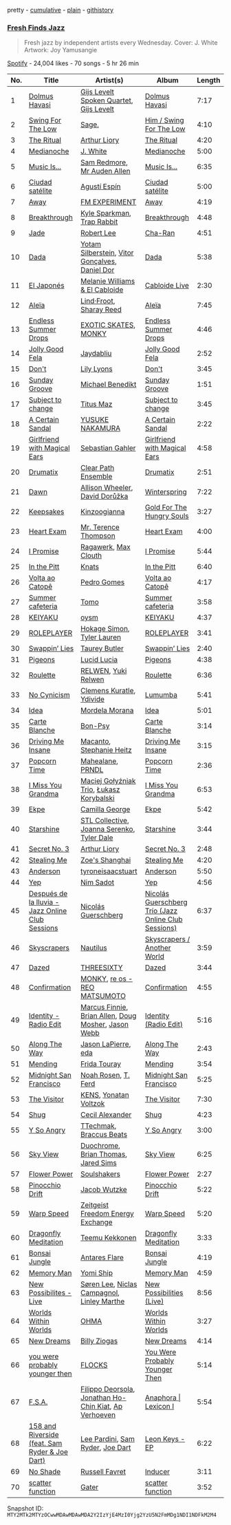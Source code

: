 pretty - [cumulative](/playlists/cumulative/37i9dQZF1DXcWL5K0oNHcG.md) - [plain](/playlists/plain/37i9dQZF1DXcWL5K0oNHcG) - [githistory](https://github.githistory.xyz/mackorone/spotify-playlist-archive/blob/main/playlists/plain/37i9dQZF1DXcWL5K0oNHcG)

### [Fresh Finds Jazz](https://open.spotify.com/playlist/37i9dQZF1DXcWL5K0oNHcG)

> Fresh jazz by independent artists every Wednesday\. Cover: J\. White Artwork: Joy Yamusangie

[Spotify](https://open.spotify.com/user/spotify) - 24,004 likes - 70 songs - 5 hr 26 min

| No. | Title | Artist(s) | Album | Length |
|---|---|---|---|---|
| 1 | [Dolmus Havasi](https://open.spotify.com/track/6bVsRz4nsqsFf2SGZ92SS4) | [Gijs Levelt Spoken Quartet](https://open.spotify.com/artist/6d9jt84PyB3w2OFrGrDg9T), [Gijs Levelt](https://open.spotify.com/artist/5nLTrxd6gjY7MIfIoT9gM0) | [Dolmus Havasi](https://open.spotify.com/album/6wzmHIzFi2scSVKhU0MHml) | 7:17 |
| 2 | [Swing For The Low](https://open.spotify.com/track/4ngAxN2bOwlLISV7nyjhmO) | [Sage.](https://open.spotify.com/artist/3rmDtaAXU9YXEK1ChZyx98) | [Him / Swing For The Low](https://open.spotify.com/album/0jcmXHq2KlyScABtoOVwnS) | 4:10 |
| 3 | [The Ritual](https://open.spotify.com/track/2kIrZK4OANfeSuqkOTIK4R) | [Arthur Liory](https://open.spotify.com/artist/3tmfnaMiCdg2mTvs2RozxK) | [The Ritual](https://open.spotify.com/album/3ZAUizNNs3WHZBxsErMVzO) | 4:20 |
| 4 | [Medianoche](https://open.spotify.com/track/52VNjB57vCYM7SNQWURgjv) | [J\. White](https://open.spotify.com/artist/10LN78B3CGfkHBYptZGbov) | [Medianoche](https://open.spotify.com/album/12RWuSnuC2okLqeoIYV2uz) | 5:00 |
| 5 | [Music Is...](https://open.spotify.com/track/0J8FzPzwtMy5RnA6MluT1g) | [Sam Redmore](https://open.spotify.com/artist/3McygTbX192HcFzSHa9mA6), [Mr Auden Allen](https://open.spotify.com/artist/0U2TVQt3LJkuyoVLItCNNp) | [Music Is...](https://open.spotify.com/album/5tedbT0X1QmomzhVjaJgj9) | 6:35 |
| 6 | [Ciudad satélite](https://open.spotify.com/track/6rvrub77C6DlMNwIQwfl1c) | [Agustí Espín](https://open.spotify.com/artist/0w3LoIqgA3sZ9gYwCAyApH) | [Ciudad satélite](https://open.spotify.com/album/69WOD3Kkbs4exLCvvZzGji) | 5:00 |
| 7 | [Away](https://open.spotify.com/track/7BSGiGKf9IfhVRvvdFpyBh) | [FM EXPERIMENT](https://open.spotify.com/artist/66eDac0JXyReY3uG8W6c9F) | [Away](https://open.spotify.com/album/7McWabMN5DBrjkAawmQ0gZ) | 4:19 |
| 8 | [Breakthrough](https://open.spotify.com/track/0uJu52vDlIrwwoYdD62TkU) | [Kyle Sparkman](https://open.spotify.com/artist/38HHAoD3GTvA78R8KmjMrW), [Trap Rabbit](https://open.spotify.com/artist/66PSCfmOi8qw6DUFrfdDM8) | [Breakthrough](https://open.spotify.com/album/5jdKSLgezrX09Y0J0e4aBX) | 4:48 |
| 9 | [Jade](https://open.spotify.com/track/5Csa0y90E9YyqFki5Mf9CT) | [Robert Lee](https://open.spotify.com/artist/4prPafRnKMhtm6nBlnmjvo) | [Cha\-Ran](https://open.spotify.com/album/1Xiit8wawVgRjZoJCvT4F5) | 4:51 |
| 10 | [Dada](https://open.spotify.com/track/5jT1f3HRDkYri2ASniT8EM) | [Yotam Silberstein](https://open.spotify.com/artist/7tKhud8BmUnoibLkJz7C6r), [Vitor Gonçalves](https://open.spotify.com/artist/5dEIDzhH5MWFhRrM8Cb7mh), [Daniel Dor](https://open.spotify.com/artist/1MKHZ2XG5GkCmLK7VMGjIZ) | [Dada](https://open.spotify.com/album/7zL8y78CD55zgwxzZqmK8X) | 5:38 |
| 11 | [El Japonés](https://open.spotify.com/track/1i0NstmFboSK4qnPOsaGjf) | [Melanie Williams & El Cabloide](https://open.spotify.com/artist/6O4UKE8rYpWbEBg2LxIS31) | [Cabloide Live](https://open.spotify.com/album/4c0w9gVdwobl1eqDy9Thn1) | 2:30 |
| 12 | [Aleïa](https://open.spotify.com/track/4EAkaRPN8v90UuqXjMlq6Y) | [Lind·Froot](https://open.spotify.com/artist/2ZH7xMbvnKqATEk5jER8dz), [Sharay Reed](https://open.spotify.com/artist/6EZXGhI9nauRevgFl4VUrd) | [Aleïa](https://open.spotify.com/album/7aSEOKDeRaDwV8quza5v6o) | 7:45 |
| 13 | [Endless Summer Drops](https://open.spotify.com/track/2Jjo4ixfRhLfmoqCUYbVR3) | [EXOTIC SKATES](https://open.spotify.com/artist/0Gmp3J9ioTkaKxeynbZ9CP), [MONKY](https://open.spotify.com/artist/2NFTxb149zkG83xRLkRv4O) | [Endless Summer Drops](https://open.spotify.com/album/6zAltOBOL1TefoawcGdvKV) | 4:46 |
| 14 | [Jolly Good Fela](https://open.spotify.com/track/3pEmh34X9EDZWgstVtNoki) | [Jaydabliu](https://open.spotify.com/artist/564Yqrvz8YYhdoiAmdDaOp) | [Jolly Good Fela](https://open.spotify.com/album/57IBh0b7aibYnrpvdBk9aZ) | 2:52 |
| 15 | [Don't](https://open.spotify.com/track/5IWUCCibOBMdSa9expuO7C) | [Lily Lyons](https://open.spotify.com/artist/5YKAGYFz84gLEI7rAFpIpX) | [Don't](https://open.spotify.com/album/1QlfcmVKPbg1b9h5oQwLHA) | 3:45 |
| 16 | [Sunday Groove](https://open.spotify.com/track/4caIWm345tzxUtYulUh7WG) | [Michael Benedikt](https://open.spotify.com/artist/0wPKETcuVAcrtFRpBF29WL) | [Sunday Groove](https://open.spotify.com/album/6ERH67q7FHzepxAGmw9UFn) | 1:51 |
| 17 | [Subject to change](https://open.spotify.com/track/09WDDXXdAK2vR9CWIu9T3V) | [Titus Maz](https://open.spotify.com/artist/37d7YzlD13SIAz8ptROpKv) | [Subject to change](https://open.spotify.com/album/2nl8AlLWyy50dMu54Tl824) | 3:45 |
| 18 | [A Certain Sandal](https://open.spotify.com/track/0SP7TYSC06bA4Awz99eERW) | [YUSUKE NAKAMURA](https://open.spotify.com/artist/3stNhAAg61ozi8VHUgtcjG) | [A Certain Sandal](https://open.spotify.com/album/2DqqWksOjJJLHjsQNyIGPp) | 2:22 |
| 19 | [Girlfriend with Magical Ears](https://open.spotify.com/track/1CcKqhGVV9TfQ7TXPDhp74) | [Sebastian Gahler](https://open.spotify.com/artist/3CfwkW9rDM1yyEuPRRBG5W) | [Girlfriend with Magical Ears](https://open.spotify.com/album/09rcrUmNKDmrwhUbqYWFVM) | 4:58 |
| 20 | [Drumatix](https://open.spotify.com/track/6BmQG71w03i9Aa91EjB6XR) | [Clear Path Ensemble](https://open.spotify.com/artist/1VQ28k8VLZK2x1fgTpGO4W) | [Drumatix](https://open.spotify.com/album/1B3RehkYM4vEYYAZk66yci) | 2:51 |
| 21 | [Dawn](https://open.spotify.com/track/5tJ21wHKBuj9KtzaCwDxZ5) | [Allison Wheeler](https://open.spotify.com/artist/69WneXo9aoAeXaJCaPzJ6k), [David Dorůžka](https://open.spotify.com/artist/2FOnLwDbujuoPHDp1OXQw5) | [Winterspring](https://open.spotify.com/album/6Sqps6Ivj9YZm59i7wNCZM) | 7:22 |
| 22 | [Keepsakes](https://open.spotify.com/track/7j5gM0u7zJR6sdT6vwxuRd) | [Kinzoogianna](https://open.spotify.com/artist/2D069JyO8S067PzOr5XtUz) | [Gold For The Hungry Souls](https://open.spotify.com/album/5bAaYYukm90CPlxXbBMEe6) | 3:27 |
| 23 | [Heart Exam](https://open.spotify.com/track/2oLA1YpnFegoKf14NlBOQO) | [Mr\. Terence Thompson](https://open.spotify.com/artist/2TPQ5S6wuS85pMyOZotmM9) | [Heart Exam](https://open.spotify.com/album/3xOtVIPym6MH0GYC26cLi2) | 4:00 |
| 24 | [I Promise](https://open.spotify.com/track/3ZdtrWDu1HzzkOahFCVfbe) | [Ragawerk](https://open.spotify.com/artist/2JOH11zxXs5tmCroqDJgON), [Max Clouth](https://open.spotify.com/artist/7EHVLFAxz7VPpkyUqEt4y1) | [I Promise](https://open.spotify.com/album/1jfSnPmMMZWWK7BfTlEByQ) | 5:44 |
| 25 | [In the Pitt](https://open.spotify.com/track/1CeIWMMKtypWgyDTHrS9k9) | [Knats](https://open.spotify.com/artist/0l2OFUKz7eXLlPfO1LrGt7) | [In the Pitt](https://open.spotify.com/album/11FPqXHzm58CxFOH7ayU7E) | 6:40 |
| 26 | [Volta ao Catopê](https://open.spotify.com/track/4eW3zVWI4PJbIVsV4i39wI) | [Pedro Gomes](https://open.spotify.com/artist/2BAqtohDtp3a95qxi1wcJZ) | [Volta ao Catopê](https://open.spotify.com/album/5U8aAX0S20zjuYegd4052K) | 4:17 |
| 27 | [Summer cafeteria](https://open.spotify.com/track/7cU0lYFCpCxJFjsetrjU7h) | [Tomo](https://open.spotify.com/artist/27rHIZf4IZrzHtfFr3gitX) | [Summer cafeteria](https://open.spotify.com/album/2E8R11qKuxoxXhtTzPy1Yi) | 3:58 |
| 28 | [KEIYAKU](https://open.spotify.com/track/7q39lenl9MmGH461Kp8cvt) | [oysm](https://open.spotify.com/artist/6dXAZQsIiCI1RRQ3PUfbT8) | [KEIYAKU](https://open.spotify.com/album/3nrR9vM7hoVskcS1SB00UD) | 4:37 |
| 29 | [ROLEPLAYER](https://open.spotify.com/track/4HXBbooAJBt5tJypc5aF2Z) | [Hokage Simon](https://open.spotify.com/artist/6khHZgajTqW6zMpXBH4O6R), [Tyler Lauren](https://open.spotify.com/artist/6SsJjCvJ9juy5EpW8NH4VZ) | [ROLEPLAYER](https://open.spotify.com/album/34wggQxKdsMy7UKJuJ2wZ4) | 3:41 |
| 30 | [Swappin’ Lies](https://open.spotify.com/track/7e9A8tZgDYrTVz5KElcd77) | [Taurey Butler](https://open.spotify.com/artist/4Y6KKYAVP5qjB5v4V4IQFQ) | [Swappin’ Lies](https://open.spotify.com/album/0paNKNoqjTi0BYv2wHOMZq) | 2:40 |
| 31 | [Pigeons](https://open.spotify.com/track/5feVFAGv8aOhz7zFUczpUr) | [Lucid Lucia](https://open.spotify.com/artist/2kq88GbQw1ieU5VvWVZFYI) | [Pigeons](https://open.spotify.com/album/5O1WgrvNp2LPu9LWHL6XPD) | 4:38 |
| 32 | [Roulette](https://open.spotify.com/track/4dqH5N2vU9q7z2UDum903X) | [RELWEN](https://open.spotify.com/artist/1BSRphBVYG5WIqibtFbIg8), [Yuki Relwen](https://open.spotify.com/artist/5mE0RHL0lNCs3XKbJWgvbu) | [Roulette](https://open.spotify.com/album/3ssAEFAdESGSBX7ufKO9ZF) | 6:36 |
| 33 | [No Cynicism](https://open.spotify.com/track/4CSvQVPH0QcuaxFaRfv1mP) | [Clemens Kuratle](https://open.spotify.com/artist/0f9ftSpEqnxr6fnkHc9869), [Ydivide](https://open.spotify.com/artist/3Qg38hRM2K8xAilNB4ajvM) | [Lumumba](https://open.spotify.com/album/6HzUSNZG2mz2CpwB7Nccog) | 5:41 |
| 34 | [Idea](https://open.spotify.com/track/3Ja8BDHAiBr9jowy51tNdF) | [Mordela Morana](https://open.spotify.com/artist/4lV3JsD5HOnBjOHq1sgkwW) | [Idea](https://open.spotify.com/album/4WZCVruvmjUpUCH9RDz7yu) | 5:01 |
| 35 | [Carte Blanche](https://open.spotify.com/track/76NPiAAkI1o5pj0HsZ4zvt) | [Bon\-Psy](https://open.spotify.com/artist/5Vv4f9pucnXPVExpBKfBXn) | [Carte Blanche](https://open.spotify.com/album/09vQxbdKCIeapIcG72bR62) | 3:14 |
| 36 | [Driving Me Insane](https://open.spotify.com/track/4bbmKQSab2j4wRVvhQGJ3v) | [Macanto](https://open.spotify.com/artist/1qUC1aNxx3Oah1GYuB8jGo), [Stephanie Heitz](https://open.spotify.com/artist/1p4877VJsxWPA73xjvxpcn) | [Driving Me Insane](https://open.spotify.com/album/1KdOIAlsYVusOFSM17TU1y) | 3:15 |
| 37 | [Popcorn Time](https://open.spotify.com/track/4MeX5XlOUxVuCzoK6Y4DiY) | [Mahealane](https://open.spotify.com/artist/5MIIsfUJhLH8TzJyTGCCq5), [PRNDL](https://open.spotify.com/artist/7lSHLl0pD4rZ1vrBZ0yVPU) | [Popcorn Time](https://open.spotify.com/album/52ygnFsRjudjtlsWAoQmF8) | 2:36 |
| 38 | [I Miss You Grandma](https://open.spotify.com/track/1MGeBG5UA1YfkujNA2QaZr) | [Maciej Gołyźniak Trio](https://open.spotify.com/artist/3a9BJ8VoSBNgrTM4PugUT2), [Łukasz Korybalski](https://open.spotify.com/artist/4zT6agpBjGURArwNNDSfOA) | [I Miss You Grandma](https://open.spotify.com/album/1hWU8gwAuIkOdDxcQ9t2fW) | 6:53 |
| 39 | [Ekpe](https://open.spotify.com/track/5LU06dfVZiOfXndo0g0vUN) | [Camilla George](https://open.spotify.com/artist/6gIw9VQPs8SI1XRYhSwYWH) | [Ekpe](https://open.spotify.com/album/0usrQ7vfZfSvavgB5Kryj3) | 5:42 |
| 40 | [Starshine](https://open.spotify.com/track/5QJ9hMbrRgy0bh2Rf6X2qH) | [STL Collective](https://open.spotify.com/artist/1BVPGx5V0loqZCjZsGyUHe), [Joanna Serenko](https://open.spotify.com/artist/1Kgono2MXcTfWH2AX2bbrO), [Tyler Dale](https://open.spotify.com/artist/77ZEWK0kppsHZbuCK0aOH8) | [Starshine](https://open.spotify.com/album/7m6wntXpuUnxWdLxY2pwwa) | 3:44 |
| 41 | [Secret No\. 3](https://open.spotify.com/track/2l4acT3KGSjTDqEDpquQ1S) | [Arthur Liory](https://open.spotify.com/artist/3tmfnaMiCdg2mTvs2RozxK) | [Secret No\. 3](https://open.spotify.com/album/73HtZcmE45oWAjxBZrTAbI) | 2:48 |
| 42 | [Stealing Me](https://open.spotify.com/track/4mbNHMhvErsWF7pnsa4Qu9) | [Zoe's Shanghai](https://open.spotify.com/artist/36T1dKV85iiOQQUl3WF0F5) | [Stealing Me](https://open.spotify.com/album/48iEiXUl3N5g9FID6DVBcC) | 4:20 |
| 43 | [Anderson](https://open.spotify.com/track/6UiDLmqNTveKIjdeE61GsP) | [tyroneisaacstuart](https://open.spotify.com/artist/7IrtDd8etfUqqxBhfZ5zHI) | [Anderson](https://open.spotify.com/album/6ykhb4siHz4eYETVUYE9rM) | 5:50 |
| 44 | [Yep](https://open.spotify.com/track/3bgBqpWgWqCwVRDqOeYI7J) | [Nim Sadot](https://open.spotify.com/artist/658AOpjIJ7SaONdnXY7mck) | [Yep](https://open.spotify.com/album/1MlvBAyVBick54RiNWjdwT) | 4:56 |
| 45 | [Después de la lluvia \- Jazz Online Club Sessions](https://open.spotify.com/track/6tSDhCifJlHWmXYrOOwhHE) | [Nicolás Guerschberg](https://open.spotify.com/artist/1p0oaJozpQAZdKArCEr5eg) | [Nicolás Guerschberg Trío \(Jazz Online Club Sessions\)](https://open.spotify.com/album/7Fal0332egJYxr4p3nPicJ) | 6:37 |
| 46 | [Skyscrapers](https://open.spotify.com/track/00E0F6S41u75kegMAnTiXd) | [Nautilus](https://open.spotify.com/artist/4BkWJqgQzg2M6iVG8u8mPA) | [Skyscrapers / Another World](https://open.spotify.com/album/2shCDrFWKMqzL4ZnE08Pus) | 3:59 |
| 47 | [Dazed](https://open.spotify.com/track/02d5NRh9mUGchOfmwHOm4W) | [THREESIXTY](https://open.spotify.com/artist/3uCyergxu3WFt6R1qGe3V5) | [Dazed](https://open.spotify.com/album/2FjNnJa5iOokbI5Ns9simp) | 3:44 |
| 48 | [Confirmation](https://open.spotify.com/track/4hT1CgkQIlhmA1DIVYrLx8) | [MONKY](https://open.spotify.com/artist/2NFTxb149zkG83xRLkRv4O), [re os \- REO MATSUMOTO](https://open.spotify.com/artist/4501R3d8kL9mW1JgkPvlUW) | [Confirmation](https://open.spotify.com/album/5k4X1OKVhx8GWWaxgdfPej) | 4:55 |
| 49 | [Identity \- Radio Edit](https://open.spotify.com/track/5FboMPDQoRXjxIPAZQlWqc) | [Marcus Finnie](https://open.spotify.com/artist/20d7biKdCvOFh95hIOhqjx), [Brian Allen](https://open.spotify.com/artist/6KjcTX0VpuPG10BdcuLams), [Doug Mosher](https://open.spotify.com/artist/6HCURimete3n7YQPAJjkHi), [Jason Webb](https://open.spotify.com/artist/7rZpHFwGJDjQXtO2DZBj73) | [Identity \(Radio Edit\)](https://open.spotify.com/album/6PpgHKZ8I851Ug3Aq3JVM9) | 5:16 |
| 50 | [Along The Way](https://open.spotify.com/track/3J66iW5HU4hbWsDAWejomi) | [Jason LaPierre](https://open.spotify.com/artist/5hE928rKzyMW5IqBy0a060), [eda](https://open.spotify.com/artist/6GV7n7CYZreVNKXNSF1mMI) | [Along The Way](https://open.spotify.com/album/51GIJNNbbCHmB2C9qWTEOK) | 2:43 |
| 51 | [Mending](https://open.spotify.com/track/6zbMkHR8vbJbEtuBytboaE) | [Frida Touray](https://open.spotify.com/artist/1MgSB6mX42chKoI7UjkdSm) | [Mending](https://open.spotify.com/album/34iFpOtXBv4hhHQ275AyJi) | 3:54 |
| 52 | [Midnight San Francisco](https://open.spotify.com/track/0Yq0sZ8BgzhP66DyDQ0ESR) | [Noah Rosen](https://open.spotify.com/artist/70WoazqQpqk0OaycqsPAmf), [T\. Ferd](https://open.spotify.com/artist/2CRDCR2aSEN4XZTqXxVDi3) | [Midnight San Francisco](https://open.spotify.com/album/2EnUMKaPUy7yFhyAG93maD) | 5:25 |
| 53 | [The Visitor](https://open.spotify.com/track/1lUxbcHjMP6I3APz0q0nET) | [KENS](https://open.spotify.com/artist/2TwBPU3cHkWRA8QhdO5nvq), [Yonatan Voltzok](https://open.spotify.com/artist/761a5UbSmepRXcPKfZSil6) | [The Visitor](https://open.spotify.com/album/67VOzNbufhWGWxTVz8M282) | 7:30 |
| 54 | [Shug](https://open.spotify.com/track/1jfByS7iFI2ZOLrIMEWV6k) | [Cecil Alexander](https://open.spotify.com/artist/42oLcqYpvwyPY5BZO6oqfa) | [Shug](https://open.spotify.com/album/3fQwJZiRj4qONagwBrPKBg) | 4:23 |
| 55 | [Y So Angry](https://open.spotify.com/track/7BazurY2kZa54FUw8nR8Ax) | [TTechmak](https://open.spotify.com/artist/7BpxyVfC8cscZ1JKB48tP2), [Braccus Beats](https://open.spotify.com/artist/04xlOQaGOCK5eYoinzCPqm) | [Y So Angry](https://open.spotify.com/album/7qRxt8UDTzi1rJSt52famP) | 3:00 |
| 56 | [Sky View](https://open.spotify.com/track/58IGukkmCJqIlTrrb4g4xO) | [Duochrome](https://open.spotify.com/artist/7oEPPw9oIE9daEBxJ4qRlB), [Brian Thomas](https://open.spotify.com/artist/5J2bWNW9crLgcvyNNjPtdz), [Jared Sims](https://open.spotify.com/artist/7vO0dxaCLvGlRAqCl47d7X) | [Sky View](https://open.spotify.com/album/3APv0egvjU4DiD1k77I4R4) | 6:25 |
| 57 | [Flower Power](https://open.spotify.com/track/1Dyin29sVydcawYIhztghb) | [Soulshakers](https://open.spotify.com/artist/0G1gtUrptSLgOvkE0B7VHQ) | [Flower Power](https://open.spotify.com/album/2eB5GhOZVE48TszhainE2P) | 2:27 |
| 58 | [Pinocchio Drift](https://open.spotify.com/track/14ffi9v8ocgYTKnOOuqSYI) | [Jacob Wutzke](https://open.spotify.com/artist/0gl2Q0OE8JZmq22KORDaJQ) | [Pinocchio Drift](https://open.spotify.com/album/6lpVZXmSG0iXuUWds4gKH4) | 5:22 |
| 59 | [Warp Speed](https://open.spotify.com/track/1E3XDkWU4cbg9ZX9u0o0NF) | [Zeitgeist Freedom Energy Exchange](https://open.spotify.com/artist/2qDY4ib71XUC2Lo87r6HdM) | [Warp Speed](https://open.spotify.com/album/2eTpYdSgfuaJPvccCKirhb) | 5:20 |
| 60 | [Dragonfly Meditation](https://open.spotify.com/track/2RPdD3pmmkLQaQRip0dLIo) | [Teemu Kekkonen](https://open.spotify.com/artist/5nGAsGGaDI9n3ScTPLABWW) | [Dragonfly Meditation](https://open.spotify.com/album/0Rsg04Bnes5cmkGwP377cv) | 3:33 |
| 61 | [Bonsai Jungle](https://open.spotify.com/track/6TNQDK2aBqYBNtJ4JuG6Es) | [Antares Flare](https://open.spotify.com/artist/4paLJfwXTCGA5ltNR290vQ) | [Bonsai Jungle](https://open.spotify.com/album/7pvAyjyMRyk8paONyjpwCV) | 4:19 |
| 62 | [Memory Man](https://open.spotify.com/track/6FDzNWCiLLYrZB0QRPbvde) | [Yomi Ship](https://open.spotify.com/artist/15tGSRQIcaaUae1tuZsuL5) | [Memory Man](https://open.spotify.com/album/1uXLZW1PFVG31JJWXrkTaD) | 4:59 |
| 63 | [New Possibilites \- Live](https://open.spotify.com/track/0AhMl0dutlYqpNKGS0ZezO) | [Søren Lee](https://open.spotify.com/artist/6GyDK2ZWQXmx7sb3ltOvgJ), [Niclas Campagnol](https://open.spotify.com/artist/1VqIpsJWDzAFIxWXCGCLuL), [Linley Marthe](https://open.spotify.com/artist/1gn2Mn6Rn5RD29DcdE8CLo) | [New Possibilities \(Live\)](https://open.spotify.com/album/7jqW4veLuzeFVDOxv5ES3F) | 8:56 |
| 64 | [Worlds Within Worlds](https://open.spotify.com/track/67aR1vyDbRgEweYnrtwySq) | [OHMA](https://open.spotify.com/artist/7mbyocfSOEDLUpdGRyDVgx) | [Worlds Within Worlds](https://open.spotify.com/album/3zIg5nc0vtA91mvfJadGnH) | 3:27 |
| 65 | [New Dreams](https://open.spotify.com/track/0aLUSAjoL4NHm6XuqRNzr6) | [Billy Ziogas](https://open.spotify.com/artist/3366ozsG8avVJKe35aAazg) | [New Dreams](https://open.spotify.com/album/0REewUK29lR3tkvdZEGKOd) | 4:14 |
| 66 | [you were probably younger then](https://open.spotify.com/track/02YXJJZ5xQrFIRhqe62PTi) | [FLOCKS](https://open.spotify.com/artist/3kK43vMqAED76AbsEzQssM) | [You Were Probably Younger Then](https://open.spotify.com/album/7svc0aRNic3e5NQFpMQwZ9) | 5:14 |
| 67 | [F.S.A.](https://open.spotify.com/track/00lmXvlszo2R8Wv4pNUh2x) | [Filippo Deorsola](https://open.spotify.com/artist/66kHxyTIUOs93YAmcjDIve), [Jonathan Ho\-Chin Kiat](https://open.spotify.com/artist/5M8DBQcZPQmnanPt67wZHt), [Ap Verhoeven](https://open.spotify.com/artist/2F3U0YXatIFF6IaFsF9pZB) | [Anaphora \| Lexicon I](https://open.spotify.com/album/1ap3yA9c6HSrqvx0XeNulH) | 5:54 |
| 68 | [158 and Riverside \(feat\. Sam Ryder & Joe Dart\)](https://open.spotify.com/track/7lhTJRLaVSPILWhaWDgYrm) | [Lee Pardini](https://open.spotify.com/artist/3pA2WY9BtYThcYxuNlmnNx), [Sam Ryder](https://open.spotify.com/artist/4iNYRfmoCR9S3tzjiUChxq), [Joe Dart](https://open.spotify.com/artist/18owIvdJK8AXBZU9eYGkNY) | [Leon Keys \- EP](https://open.spotify.com/album/1XQvDS7AHe0nIDWKkDlyCj) | 6:22 |
| 69 | [No Shade](https://open.spotify.com/track/03M5Iz8gx0YMCjm3iD90i9) | [Russell Favret](https://open.spotify.com/artist/0P8IOpX9JI9jXTRIMzmK0s) | [Inducer](https://open.spotify.com/album/1Q4z8rScBllE8dQlxbDnxQ) | 3:11 |
| 70 | [scatter function](https://open.spotify.com/track/5VToHtoRGM6KpDwRruCKHw) | [Gater](https://open.spotify.com/artist/2HdzDafdF23YuyehRLGn54) | [scatter function](https://open.spotify.com/album/0Zq9683hmTlP5VqmQ98IQy) | 3:52 |

Snapshot ID: `MTY2MTk2MTYzOCwwMDAwMDAwMDA2Y2IzYjE4MzI0Yjg2YzU5N2FmMDg1NDI1NDFkM2M4`
